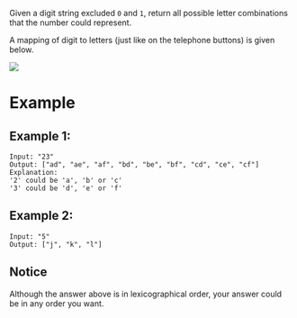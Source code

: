 Given a digit string excluded `0` and `1`, return all possible letter combinations that the number could represent.

A mapping of digit to letters (just like on the telephone buttons) is given below.

![](01.png)

# Example
## Example 1:
```
Input: "23"
Output: ["ad", "ae", "af", "bd", "be", "bf", "cd", "ce", "cf"]
Explanation: 
'2' could be 'a', 'b' or 'c'
'3' could be 'd', 'e' or 'f'
```
## Example 2:
```
Input: "5"
Output: ["j", "k", "l"]
```
## Notice
Although the answer above is in lexicographical order, your answer could be in any order you want.